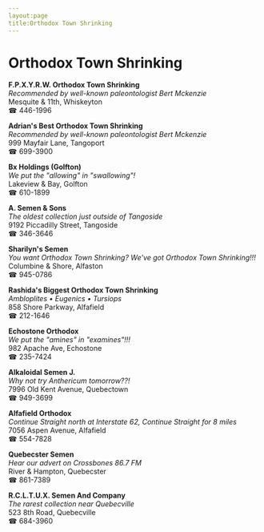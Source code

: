 ```yaml
---
layout:page
title:Orthodox Town Shrinking
---
```

# Orthodox Town Shrinking

**F.P.X.Y.R.W. Orthodox Town Shrinking**  
_Recommended by well-known paleontologist Bert Mckenzie_  
Mesquite & 11th, Whiskeyton  
☎ 446-1996



**Adrian's Best Orthodox Town Shrinking**  
_Recommended by well-known paleontologist Bert Mckenzie_  
999 Mayfair Lane, Tangoport  
☎ 699-3900



**Bx Holdings (Golfton)**  
_We put the "allowing" in "swallowing"!_  
Lakeview & Bay, Golfton  
☎ 610-1899



**A. Semen & Sons**  
_The oldest collection just outside of Tangoside_  
9192 Piccadilly Street, Tangoside  
☎ 346-3646



**Sharilyn's Semen**  
_You want Orthodox Town Shrinking? We've got Orthodox Town Shrinking!!!_  
Columbine & Shore, Alfaston  
☎ 945-0786



**Rashida's Biggest Orthodox Town Shrinking**  
_Ambloplites • Eugenics • Tursiops_  
858 Shore Parkway, Alfafield  
☎ 212-1646



**Echostone Orthodox**  
_We put the "amines" in "examines"!!!_  
982 Apache Ave, Echostone  
☎ 235-7424



**Alkaloidal Semen J.**  
_Why not try Anthericum tomorrow??!_  
7996 Old Kent Avenue, Quebectown  
☎ 949-3699



**Alfafield Orthodox**  
_Continue Straight north at Interstate 62, Continue Straight for 8 miles_  
7056 Aspen Avenue, Alfafield  
☎ 554-7828



**Quebecster Semen**  
_Hear our advert on Crossbones 86.7 FM_  
River & Hampton, Quebecster  
☎ 861-7389



**R.C.L.T.U.X. Semen And Company**  
_The rarest collection near Quebecville_  
523 8th Road, Quebecville  
☎ 684-3960



